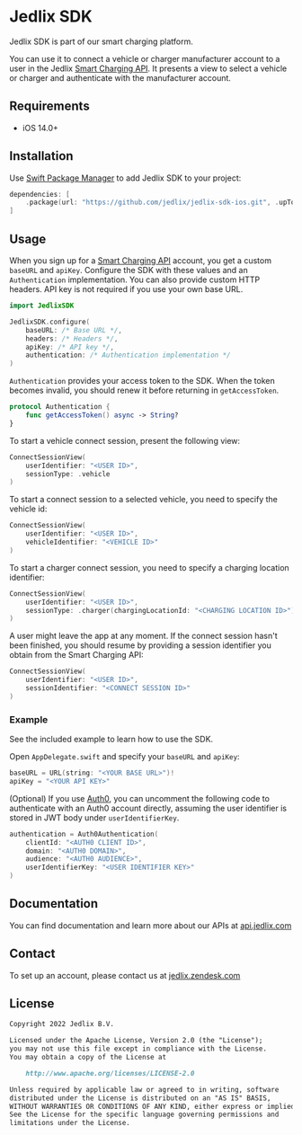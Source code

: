 # Jedlix SDK

Jedlix SDK is part of our smart charging platform.

You can use it to connect a vehicle or charger manufacturer account to a user in the Jedlix [Smart Charging API](https://api.jedlix.com/). It presents a view to select a vehicle or charger and authenticate with the manufacturer account.

## Requirements

- iOS 14.0+

## Installation

Use [Swift Package Manager](https://www.swift.org/package-manager/) to add Jedlix SDK to your project:

```swift
dependencies: [
    .package(url: "https://github.com/jedlix/jedlix-sdk-ios.git", .upToNextMajor(from: "1.8.1"))
]
```

## Usage

When you sign up for a [Smart Charging API](https://api.jedlix.com/) account, you get a custom `baseURL` and `apiKey`. Configure the SDK with these values and an `Authentication` implementation. You can also provide custom HTTP headers. API key is not required if you use your own base URL.

```swift
import JedlixSDK

JedlixSDK.configure(
    baseURL: /* Base URL */,
    headers: /* Headers */,
    apiKey: /* API key */,
    authentication: /* Authentication implementation */
)
```

`Authentication` provides your access token to the SDK. When the token becomes invalid, you should renew it before returning in `getAccessToken`.

```swift
protocol Authentication {
    func getAccessToken() async -> String?
}
```

To start a vehicle connect session, present the following view:

```swift
ConnectSessionView(
    userIdentifier: "<USER ID>",
    sessionType: .vehicle
)
```

To start a connect session to a selected vehicle, you need to specify the vehicle id:

```swift
ConnectSessionView(
    userIdentifier: "<USER ID>",
    vehicleIdentifier: "<VEHICLE ID>"
)
```

To start a charger connect session, you need to specify a charging location identifier:

```swift
ConnectSessionView(
    userIdentifier: "<USER ID>",
    sessionType: .charger(chargingLocationId: "<CHARGING LOCATION ID>")
)
```

A user might leave the app at any moment. If the connect session hasn't been finished, you should resume by providing a session identifier you obtain from the Smart Charging API:

```swift
ConnectSessionView(
    userIdentifier: "<USER ID>",
    sessionIdentifier: "<CONNECT SESSION ID>"
)
```

### Example

See the included example to learn how to use the SDK.

Open `AppDelegate.swift` and specify your `baseURL` and `apiKey`:

```swift
baseURL = URL(string: "<YOUR BASE URL>")!
apiKey = "<YOUR API KEY>"
```

(Optional) If you use [Auth0](https://auth0.com/), you can uncomment the following code to authenticate with an Auth0 account directly, assuming the user identifier is stored in JWT body under `userIdentifierKey`.

```swift
authentication = Auth0Authentication(
    clientId: "<AUTH0 CLIENT ID>",
    domain: "<AUTH0 DOMAIN>",
    audience: "<AUTH0 AUDIENCE>",
    userIdentifierKey: "<USER IDENTIFIER KEY>"
)
```

## Documentation

You can find documentation and learn more about our APIs at [api.jedlix.com](https://api.jedlix.com)

## Contact

To set up an account, please contact us at [jedlix.zendesk.com](https://jedlix.zendesk.com/hc/en-us/requests/new)

## License

```markdown
Copyright 2022 Jedlix B.V.

Licensed under the Apache License, Version 2.0 (the "License");
you may not use this file except in compliance with the License.
You may obtain a copy of the License at

    http://www.apache.org/licenses/LICENSE-2.0

Unless required by applicable law or agreed to in writing, software
distributed under the License is distributed on an "AS IS" BASIS,
WITHOUT WARRANTIES OR CONDITIONS OF ANY KIND, either express or implied.
See the License for the specific language governing permissions and
limitations under the License.
```

